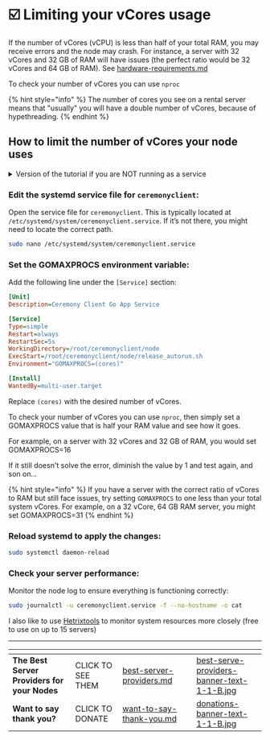 # ☑️ Limiting your vCores usage

If the number of vCores (vCPU) is less than half of your total RAM, you may receive errors and the node may crash. For instance, a server with 32 vCores and 32 GB of RAM will have issues (the perfect ratio would be 32 vCores and 64 GB of RAM). See [hardware-requirements.md](../../hardware-requirements.md "mention")

To check your number of vCores you can use `nproc`

{% hint style="info" %}
The number of cores you see on a rental server means that "usually" you will have a double number of vCores, because of hypethreading.
{% endhint %}

## How to limit the number of vCores your node uses

<details>

<summary>Version of the tutorial if you are NOT running as a service</summary>

The below process will limit the use of VCores for your whole system, not just your node process.

Open your `.bashrc` file using a text editor, such as `nano`:

```sh
nano ~/.bashrc
```

Add the following line at the end of your `.bashrc` file. Replace `(cores)` with the desired number of vCores:

```sh
export GOMAXPROCS=(cores)
```

For example, on a server with 32 vCores and 32 GB of RAM, you would set this number to 16, since it needs to be at least half of your RAM. You can also set it lower if you still receive issues after testing.

If you have a server with the correct ratio of vCores to RAM but still face issues, try setting `GOMAXPROCS` to one less than your total system vCores. For example, on a 32 vCore, 64 GB RAM server, you might set: export GOMAXPROCS=31

To save the changes, type CTRL + X, then Y, then ENTER.

**Source your .bashrc for the changes to be effective**

```bash
source ~/.bashrc
```

### **Check your server performance:**

Monitor the node log to ensure everything is functioning correctly:

I also like to use [Hetrixtools](https://iri.quest/hetrixtools) to monitor system resources more closely (free to usen up to 15 servers)

</details>

### **Edit the systemd service file for `ceremonyclient`:**

Open the service file for `ceremonyclient`. This is typically located at `/etc/systemd/system/ceremonyclient.service`. If it’s not there, you might need to locate the correct path.

```sh
sudo nano /etc/systemd/system/ceremonyclient.service
```

### **Set the GOMAXPROCS environment variable:**

Add the following line under the `[Service]` section:

```ini
[Unit]
Description=Ceremony Client Go App Service

[Service]
Type=simple
Restart=always
RestartSec=5s
WorkingDirectory=/root/ceremonyclient/node
ExecStart=/root/ceremonyclient/node/release_autorun.sh
Environment="GOMAXPROCS=(cores)"

[Install]
WantedBy=multi-user.target
```

Replace `(cores)` with the desired number of vCores.&#x20;

To check your number of vCores you can use `nproc`, then simply set a GOMAXPROCS value that is half your RAM value and see how it goes.&#x20;

For example, on a server with 32 vCores and 32 GB of RAM, you would set  GOMAXPROCS=16

If it still doesn't solve the error, diminish the value by 1 and test again, and son on...

{% hint style="info" %}
If you have a server with the correct ratio of vCores to RAM but still face issues, try setting `GOMAXPROCS` to one less than your total system vCores. For example, on a 32 vCore, 64 GB RAM server, you might set GOMAXPROCS=31
{% endhint %}

### **Reload systemd to apply the changes:**

```sh
sudo systemctl daemon-reload
```

### **Check your server performance:**

Monitor the node log to ensure everything is functioning correctly:

```sh
sudo journalctl -u ceremonyclient.service -f --no-hostname -o cat
```

I also like to use [Hetrixtools](https://iri.quest/hetrixtools) to monitor system resources more closely (free to use on up to 15 servers)

***

<table data-card-size="large" data-column-title-hidden data-view="cards" data-full-width="false"><thead><tr><th></th><th></th><th data-hidden data-card-target data-type="content-ref"></th><th data-hidden></th><th data-hidden data-card-cover data-type="files"></th></tr></thead><tbody><tr><td><strong>The Best Server Providers for your Nodes</strong></td><td>CLICK TO SEE THEM</td><td><a href="../../best-server-providers.md">best-server-providers.md</a></td><td></td><td><a href="../../.gitbook/assets/best-serve-providers-banner-text-1-1-B.jpg">best-serve-providers-banner-text-1-1-B.jpg</a></td></tr><tr><td><strong>Want to say thank you?</strong></td><td>CLICK TO DONATE</td><td><a href="../../want-to-say-thank-you.md">want-to-say-thank-you.md</a></td><td></td><td><a href="../../.gitbook/assets/donations-banner-text-1-1-B.jpg">donations-banner-text-1-1-B.jpg</a></td></tr></tbody></table>

